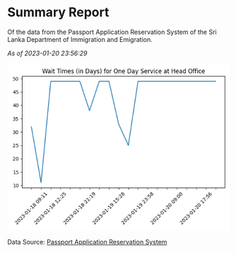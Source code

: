 # Summary Report

Of the data from the Passport Application Reservation System of the Sri Lanka Department of Immigration and Emigration.

*As of 2023-01-20 23:56:29*

![Wait Time Chart](summary.wait_time_chart.png)

Data Source: [Passport Application Reservation System](https://eservices.immigration.gov.lk:8443/appointment/pages/reservationApplication.xhtml)